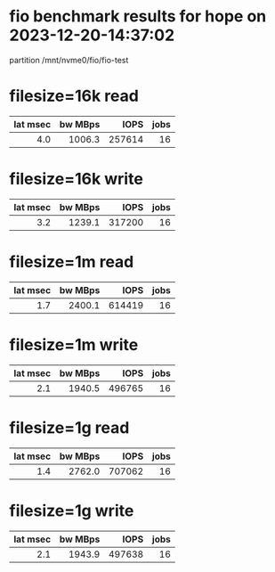 # fio benchmark results for hope on 2023-12-20-14:37:02

partition /mnt/nvme0/fio/fio-test


# filesize=16k read

| lat msec | bw MBps |   IOPS   | jobs |
| -------: | ------: | -------: | ---: | 
|     4.0 |   1006.3 |   257614 |   16 |

# filesize=16k write

| lat msec | bw MBps |   IOPS   | jobs |
| -------: | ------: | -------: | ---: | 
|     3.2 |   1239.1 |   317200 |   16 |



# filesize=1m read

| lat msec | bw MBps |   IOPS   | jobs |
| -------: | ------: | -------: | ---: | 
|     1.7 |   2400.1 |   614419 |   16 |

# filesize=1m write

| lat msec | bw MBps |   IOPS   | jobs |
| -------: | ------: | -------: | ---: | 
|     2.1 |   1940.5 |   496765 |   16 |



# filesize=1g read

| lat msec | bw MBps |   IOPS   | jobs |
| -------: | ------: | -------: | ---: | 
|     1.4 |   2762.0 |   707062 |   16 |

# filesize=1g write

| lat msec | bw MBps |   IOPS   | jobs |
| -------: | ------: | -------: | ---: | 
|     2.1 |   1943.9 |   497638 |   16 |


